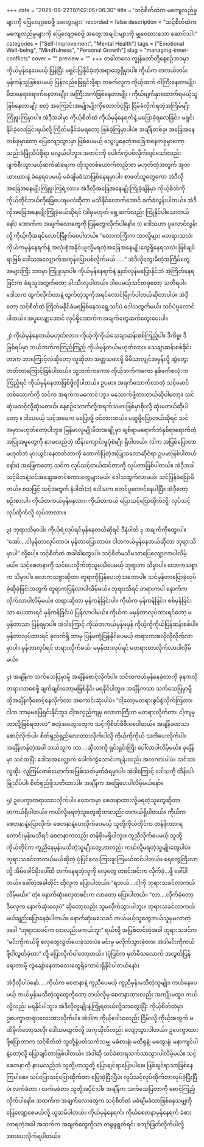 +++
date = "2025-09-22T07:02:05+06:30"
title = 'သင့်စိတ်ထဲက မကျေလည်မှုများကို ပြေလျော့စေဖို့ အတွေးများ'
recorded = false
description = "သင့်စိတ်ထဲက မကျေလည်မှုများကို ပြေလျော့စေဖို့ အတွေးအချင်းများကို မျှဝေထားသော ဆောင်းပါး"
categories = ["Self-Improvement", "Mental Health"]
tags = ["Emotional Well-being", "Mindfulness", "Personal Growth"]
slug = "managing-inner-conflicts"
cover = ""
preview = ""
+++
တခါတလေ ကျွန်တော်တို့နေ့စဉ်ဘဝမှာ ကိုယ်မှန်နေပေမယ့် ပြန်ပြီး မရှင်းပြနိုင်ခဲ့တဲ့အရာတွေရှိမှာပါ။ ကိုယ်က တကယ်တမ်းမှန်ကန်သူဖြစ်ပေမယ့် ပြန်လည်ဖြေရှင်းဖို့ရာ တဖက်လူက ကိုယ့်ထက် ဝါကြီးနေတာမျိုး၊ မိဘနေရာရောက်နေတာမျိုး၊ အကြီးအကဲဖြစ်နေတာမျိုး ၊ ကိုယ်မျက်နှာထောက်ရမယ့်သူဖြစ်နေတာမျိုး စတဲ့ အကြောင်းအမျိုးမျိုးကိုထောက်ငဲ့ပြီး ငြိမ်ခံလိုက်ရတဲ့အကြိမ်မျိုး ကြုံဖူးကြမှာပါ။ အဲဒီ့အခါမှာ ကိုယ့်စိတ်ထဲ ကိုယ်မှန်နေရက်နဲ့ မပြောခဲ့ရလေခြင်း၊ မရှင်းနိုင်ခဲ့လေခြင်းရယ်လို့ ကြိတ်မနိုင်ခဲမရတော့ ဖြစ်ခဲ့ကြမှာပါပဲ။ အချိန်တစ်ခု၊ အခြေအနေတစ်ခုမှာတော့ ပြေလျော့သွားမှာ ဖြစ်ပေမယ့် သွေးပူနေတဲ့အခြေအနေတခုမှာတော့ သည်းခံမြိုသိပ်ဖို့ရာ မလွယ်ပါဘူး။ အတင်းကို ပေါက်ကွဲပစ်လိုက်ချင်သော်လည်း ပျက်စီးသွားမယ့်ဆက်ဆံရေးက ထိုသူတစ်ယောက်တည်းစာ မဟုတ်တဲ့အတွက် အူတယားယားနဲ့ ခံနေရပေမယ့် မခံချိမခံသာဖြစ်နေရမှာပါ။ စာဖတ်သူတွေကော အဲဒီလိုအခြေအနေမျိုးကြုံဖူးကြရဲ့လား။ အဲဒီလိုအခြေအနေမျိုးကြုံခဲ့ချိန်မှာ ကိုယ့်စိတ်ကို ကိုယ်တိုင်ဘယ်လိုဖြေပေးရမလဲဆိုတာ မသိနိုင်လောက်အောင် ခက်ခဲလွန်းပါတယ်။ အဲဒီလိုအခြေအနေမျိုးကြုံခဲ့မယ်ဆိုရင် (ဒါမှမဟုတ် ရှေ့ဆက်လည်း ကြုံနိုင်ပါသေးတယ်နော်) အောက်က အချက်လေးတွေကို ပြန်တွေးလိုက်ပါနော်။
၁) ဒေါသဟာ ပူလောင်လွန်းလို့ ကိုယ့်ကိုအရင်လောင်မြိုက်စေပါတယ်။
“လောကကြီးက ဘာလို့များ မတရားသလဲ၊ ကိုယ်ကမှန်နေရက်နဲ့ အလုံးစုံအနိုင်ယူလို့မရတဲ့အခြေအနေမျိုးတွေရှိနေရသလဲ၊ ဖြစ်ချင်ရာဖြစ် ဒေါသအလျှောက်အကုန်ပြောပစ်လိုက်မယ်……” အဲဒီလိုတွေးမိတဲ့အကြိမ်တွေအများကြီး ဘဝမှာ ကြုံဖူးမှာပါ။ ကိုယ်မှန်နေရက်နဲ့ နှုတ်လှန်မပြောနိုင်ဘဲ အံ့ကြိတ်နေရခြင်းက ခံရသူအတွက်တော့ ခါးသီးလှပါတယ်။ ဒါပေမယ့်သင်တခုတော့ သတိရပါ။ ဒေါသက ထွက်လိုက်တာနဲ့ ထွက်တဲ့သူကိုအရင်လောင်မြိုက်ပါတယ်ဆိုတာပါပဲ။ အဲဒီ့တော့ သင့်စိတ်ထဲ ကြိတ်မနိုင်ခဲမရဖြစ်နေသရွေ့သင်ပဲ ဒေါသထွက်မယ်၊ သင်ပဲပူလောင်ပါတယ်။ အပူလျော့အောင် လုပ်ဖို့အောက်ကအချက်တွေဆက်တွေးပေးပါ။

၂) ကိုယ်မှန်နေတယ်မဟုတ်လား။
ကိုယ့်ကိုကိုယ်သေချာဆန်းစစ်ကြည့်ပါ။ ဒီကိစ္စ၊ ဒီဖြစ်ရပ်မှာ ဘယ်ဘက်ကကြည့်ကြည့် ကိုယ်မှန်တယ်မဟုတ်လား။ သေချာဆန်းစစ်ခိုင်းတာက ဘာကြောင့်လဲဆိုတော့ လူဆိုတာ အတ္တသမားမို့ မိမိသာလျှင်အမှန်လို့ ဆွဲတွေးတတ်တာကြောင့်ဖြစ်ပါတယ်။ သူ့ဘက်ကကော၊ ကိုယ့်ဘက်ကကော နှစ်ဖက်စလုံးကကြည့်ရင် ကိုယ်မှန်နေတာဖြစ်ဖို့လိုပါတယ်။ ဥပမာ။ အရက်သောက်လာတဲ့ သင့်မောင်တစ်ယောက်ကို သင်က အရက်ကမကောင်းဘူး၊ မသောက်ဖို့တားတယ်ဆိုပါတော့။ သင်ဆုံးမသင့်လို့ဆုံးမတယ်၊ နေ့စဉ်သောက်လို့အရက်သမားဖြစ်မှာစိုးလို့ ဆုံးမတယ်ဆိုပါတော့ ။ ဒါပေမယ့် သင့်အမေက မပြောဖို့ ဝင်တားတယ်။ မဆူဖို့ပြောတယ်ဆိုရင် သင်အမှားမဟုတ်တော့ပါဘူး။ မြန်မာလူမျိုးမိဘအချို့မှာ ချစ်ရာမရောက်ဘဲနှစ်ရာရောက်တဲ့အပြုအမူတွေကို နားမလည်တဲ့ ထိန်းကျောင်းမှုပုံစံမျိုး ရှိပါတယ်။ (ဒါက အပြစ်ပြောတာမဟုတ်ဘဲ မှားယွင်းနေတတ်တာကို ထောက်ပြတဲ့အပြုသလောဆိုင်ရာ ဥပမာဖြစ်ပါတယ်နော်။) အဖြေကတော့ သင်က လုပ်သင့်တယ်ထင်တာကို လုပ်တာဖြစ်ပါတယ်။ အဲဒီ့အခါ သင့်မိဘနဲ့သင်အချေအတင်စကားတွေများမယ်၊ ဒေါသထွက်လာမယ်၊ သင်ပြန်ခံပြောမိတယ်။ စသဖြင့် သင့်အတွက် နံပါတ်(၁) ဒေါသက စတင်ပူလောင်နေပါပြီ။ အဲဒီ့တော့ စဉ်းစားပါ။ ကိုယ်တကယ်မှန်နေလား၊ ကိုယ်တကယ် ပြောသင့်ပြောထိုက်လို့၊ လုပ်သင့်လုပ်ထိုက်လို့ လုပ်တာလား။

၃) ဘုရားသိမှာပါ။
ကိုယ့်ရဲ့လုပ်ရင်မှန်နေတယ်ဆိုရင် ဒီနံပါတ် ၃ အချက်ကိုတွေးပါ။ “အော်….ငါမှန်တာလုပ်တာပဲ၊ မှန်တာပြောတာပဲ။ ငါတကယ်မှန်နေတယ်ဆိုတာ ဘုရားသိမှာပါ” လို့ပေါ့။ သင့်စိတ်ထဲ အခါခါတွေးပါ။ သင့်စိတ်မသိမသာပြေလျော့လာပါလိမ့်မယ်။ သင့်စေတနာကို သင်ပေးလိုက်တဲ့သူမသိပေမယ့် ဘုရားက သိမှာပါ။ လောကသစ္စာက သိမှာပါ။ လောကသစ္စာဆိုတာ တူရာကိုပြန်ပေးတဲ့သဘောပါ။ သင်မှန်တာပြောခဲ့လုပ်ခဲ့ဆိုခဲ့ခြင်းအတွက် တူရာကပြန်လာပါလိမ့်မယ်။ ဘုရားသိရင် တရားကပါ နောက်ကလိုက်လာပါလိမ့်မယ်။ တရားဆိုတာ မှန်ကန်ခြင်းပါ။ ကိုယ်က မှန်ကန်ခြင်း၊ စစ်မှန်ခြင်းသာ ပေးထားရင် မှန်ကန်ခြင်းပဲ ပြန်လာပါမယ်။ ကိုယ်က မမှန်တာလုပ်ထားရင်တော့ မမှန်တာသာ ပြန်ရမှာပါ။ အဲဒါကြောင့် ကိုယ်တကယ်မှန်မမှန် ကိုယ့်ကိုကိုယ်ပြန်ဆန်းစစ်ပါ။ မှန်တာလုပ်ထားရင် ခုလက်ရှိ ဘာမှ ပြန်မတုံ့ပြန်နိုင်ပေမယ့် တရားကအလိုလိုလိုက်လာမှာပါ။ မှန်တာလုပ်ရင် တရားလိုက်မယ်၊ မမှန်တာလုပ်ရင် မတရားတာလိုက်လာပါလိ့မ်မယ်။

၄) အချိန်က သက်သေပြမှာမို့ အချိန်စောင့်လိုက်ပါ။
သင်တကယ်မှန်နေခဲ့တာကို ခုနကလို တရားလာစေဖို့ ချက်ချင်းတော့မဖြစ်နိုင်၊ မရနိုင်ပါဘူး။ အချိန်ကသာ သက်သေပြမှာမို့ ထိုအချိန်ကိုစောင့်နေလိုက်တာ အကောင်းဆုံးပါပဲ။ “ငါ့တော့မတရားစွပ်စွဲလိုက်ကြတာ၊ ငါက ဘာမှမဖြေရှင်းနိုင်ဘူး၊ ငါ့အလှည့်ကျမှ လောကကြီးက မတရားလိုက်တာ၊ ငါ့ကျမှ ဘာလို့ဖြစ်ရတာလဲ” စတဲ့အတွေးတွေက သင့်ကိုစိတ်ဖိစီးစေပါတယ်။ အချိန်ခဏသာ စောင့်လိုက်ပါ။ စိတ်ရှည်ရှည်လေးထားလိုက်ပါလို့ ကိုယ့်ကိုကိုယ် သတိပေးလိုက်ပါ။ အချိန်တန်တဲ့အခါ ဘယ်သူက ဘာ….ဆိုတာကို ရှင်းရှင်းကြီး ပေါ်လာပါလိမ့်မယ်။ ခုချိန်မှာ သင်ထပြီး ဒေါသအလျှောက် ပေါက်ကွဲသောင်းကျန်းလည်း အလကားပါပဲ။ သင်သာ လူဆိုး၊ လူကြမ်းတစ်ယောက်အဖြစ်သတ်မှတ်ခံရမှာပါ။ အဲဒါကြောင့် ဒေါသကို ထိန်းပါ၊ မြိုသိပ်ပါ၊ စိတ်ရှည်ဖို့သတိထားပါ။ အချိန်က အဖြေပေးပါလိမ့်မယ်နော်။

၅) ဥပေက္ခာတရားထားလိုက်ပါ။
လောကမှာ စေတနာထားလို့မရတဲ့သူတွေဆိုတာ တကယ်ရှိပါတယ်။ ကယ်လို့မရတဲ့သူတွေဆိုတာလည်း တကယ်ရှိပါတယ်။ ကိုယ်က စေတနာနဲ့ပြောလိုက်၊ စေတနာနဲ့ပေးလိုက်ပေမယ့် သူတို့ကိုယ်တိုင်က တန်ဖိုးထားရကောင်းမှန်းမသိရင် စေတနာကလည်း တန်ဖိုးမရှိပါဘူး။ ကူညီလိုက်ပေမယ့် သူတို့ကိုယ်တိုင်က ကူညီနေမှန်းမသိတဲ့သူမျိုးတွေဟာလည်း ကယ်လို့မရတဲ့သူမျိုးတွေပါပဲ။ ဘုရားသခင်လာကယ်မယ်ဆိုတဲ့ ပုံပြင်လေးကြားဖူးကြမယ်ထင်ပါတယ်။ ရေတွေကြီးလာလို့ အိမ်ခေါင်မိုးပေါ်ထိ တက်နေရတဲ့လူကို လှေတွေ တစင်းစင်းက လိုက်ခဲ့…ဖို့ ခေါ်ပါတယ်။ ခေါ်တဲ့အခါတိုင်း ထိုလူက ပြောပါတယ်။ “ရတယ်….ငါ့ကို ဘုရားသခင်လာကယ်လိမ့်မယ်။” တဲ့။ နောက်ဆုံးလှေတစင်းက လာတော့ ပြောပါတယ်။ “လာ….လိုက်ခဲ့တော့ ဒီလှေက နောက်ဆုံးလှေပဲ” ဆိုတော့လည်း သူမလိုက်သွားပါဘူး။ ဘုရားသခင်လာကယ်မယ်ချည်းပြောနေခဲ့ပါတယ်။ နောက်ဆုံးမသေခင် ကယ်မယ့်သူတွေဘယ်သူမှမလာတဲ့အခါ “ဘုရားသခင်က လာလည်းမကယ်ဘူး” ရယ်လို့ အပြစ်တင်တဲ့အခါ ဘုရားသခင်က “မင်းကိုကယ်ဖို့ လှေတွေလွှတ်ပေးခဲ့သားပဲ။ မင်းမှ မလိုက်သွားခဲ့တာ။ အဲဒါမင်းကိုကယ်ဖို့ငါလွှတ်ခဲ့တာ” လို့ ပြောလိုက်ပါတော့တယ်။ (ပုံပြင်က မှတ်မိသလောက် အလွတ်ပြန်ရေးတာမို့ လွဲချော်နေတာလေးတွေရှိကောင်းရှိနိုင်ပါတယ်နော်)

အဲဒီ့လိုပါပဲနော်…..ကိုယ်က စေတနာနဲ့ ကူညီပေမယ့် ကူညီမှန်းမသိတဲ့သူမျိုး၊ ကယ်နေပေမယ့် ကယ်မှန်းမသိတဲ့သူတွေကိုတော့ ဘယ်လိုမှ စေတနာထားလည်း အကျိုးမထူး၊ ကယ်လို့လည်း မရနိုင်ပါဘူး။ အဲဒီလိုလူမျိုးနဲ့ကြုံရတယ်လို့သာတွေးပြီး ကိုယ့်စိတ်ထဲမှာ ဥပေက္ခာတရားလေးထားလိုက်ပါ။ အဲဒါက ကိုယ့်ဒေါသလည်း ငြိမ်းလို့ ကိုယ့်အတွက် မထိခိုက်တော့သလို၊ ဒေါသမထွက်လို့ အကုသိုလ်လည်း လျော့သွားပါတယ်။ ဥပေက္ခာထားဖို့ပြောတာက သင့်စိတ်ထဲ သူတို့နဲ့ပတ်သက်သမျှ မခံစားနဲ့၊ မထိရှနဲ့၊ မတွေးနဲ့၊ မနာကျင်ပါနဲ့တော့လို့ ပြောချင်တာဖြစ်ပါတယ်။ အဲဒါဆို သင်ခံစားရသက်သာသွားပါလိမ့်မယ်။ သင့်စေတနာကို နားမလည်ဘဲ သူတို့ဟာသူတို့ ပြောချင်ရာပြောပါစေ၊ ဖြစ်ချင်ရာသာဖြစ်နေကြပါစေ။ သင်ပြောသင့်ပြောထိုက်တာ ပြောခဲ့ပြီးပြီပဲ၊ လုပ်သင့်လုပ်ထိုက်တာလုပ်ခဲ့ပြီးပြီပဲ၊ လက်ခံတာ ၊ လက်မခံတာ သူတို့အပိုင်းပါ။ အချိန်က သက်သေပြတာကို စောင့်ကြည့်လိုက်ပါနော်။
အထက်က အချက်လေးတွေက သင့်စိတ်ထဲ မခံချိမခံသာဖြစ်နေသမျှကို ပြေလျော့စေမယ်လို့ ယူဆမိပါတယ်။ ကိုယ်မှန်နေရက်၊ ကိုယ်စေတနာမှန်နေရက် ခံစားလာရတဲ့အခါ အထက်က အချက်တွေကိုသာ တဖွဖွရွတ်ရင်း ကျော်ဖြတ်လိုက်ပါလို့ အားပေးလိုက်ရပါတယ်။ 